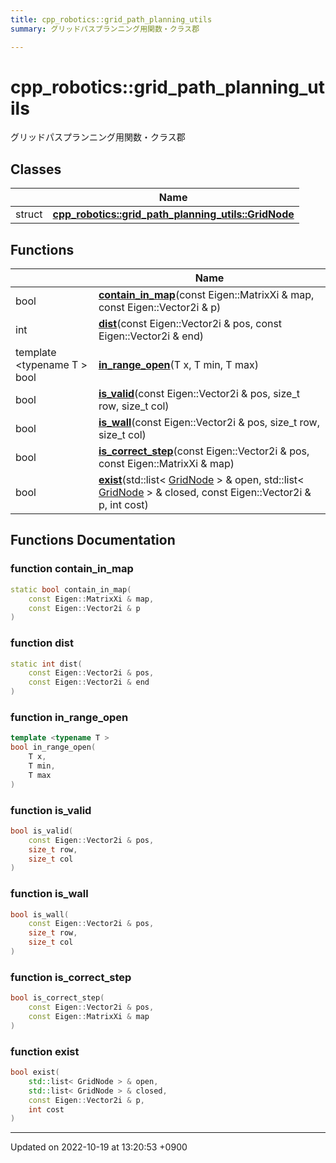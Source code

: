 ```yaml
---
title: cpp_robotics::grid_path_planning_utils
summary: グリッドパスプランニング用関数・クラス郡 

---
```


# cpp_robotics::grid_path_planning_utils

グリッドパスプランニング用関数・クラス郡 

## Classes

|                | Name           |
| -------------- | -------------- |
| struct | **[cpp_robotics::grid_path_planning_utils::GridNode](/cpp_robotics/doxybook/Classes/structcpp__robotics_1_1grid__path__planning__utils_1_1GridNode/)**  |

## Functions

|                | Name           |
| -------------- | -------------- |
| bool | **[contain_in_map](/cpp_robotics/doxybook/Namespaces/namespacecpp__robotics_1_1grid__path__planning__utils/#function-contain-in-map)**(const Eigen::MatrixXi & map, const Eigen::Vector2i & p) |
| int | **[dist](/cpp_robotics/doxybook/Namespaces/namespacecpp__robotics_1_1grid__path__planning__utils/#function-dist)**(const Eigen::Vector2i & pos, const Eigen::Vector2i & end) |
| template <typename T \> <br>bool | **[in_range_open](/cpp_robotics/doxybook/Namespaces/namespacecpp__robotics_1_1grid__path__planning__utils/#function-in-range-open)**(T x, T min, T max) |
| bool | **[is_valid](/cpp_robotics/doxybook/Namespaces/namespacecpp__robotics_1_1grid__path__planning__utils/#function-is-valid)**(const Eigen::Vector2i & pos, size_t row, size_t col) |
| bool | **[is_wall](/cpp_robotics/doxybook/Namespaces/namespacecpp__robotics_1_1grid__path__planning__utils/#function-is-wall)**(const Eigen::Vector2i & pos, size_t row, size_t col) |
| bool | **[is_correct_step](/cpp_robotics/doxybook/Namespaces/namespacecpp__robotics_1_1grid__path__planning__utils/#function-is-correct-step)**(const Eigen::Vector2i & pos, const Eigen::MatrixXi & map) |
| bool | **[exist](/cpp_robotics/doxybook/Namespaces/namespacecpp__robotics_1_1grid__path__planning__utils/#function-exist)**(std::list< [GridNode](/cpp_robotics/doxybook/Classes/structcpp__robotics_1_1grid__path__planning__utils_1_1GridNode/) > & open, std::list< [GridNode](/cpp_robotics/doxybook/Classes/structcpp__robotics_1_1grid__path__planning__utils_1_1GridNode/) > & closed, const Eigen::Vector2i & p, int cost) |


## Functions Documentation

### function contain_in_map

```cpp
static bool contain_in_map(
    const Eigen::MatrixXi & map,
    const Eigen::Vector2i & p
)
```


### function dist

```cpp
static int dist(
    const Eigen::Vector2i & pos,
    const Eigen::Vector2i & end
)
```


### function in_range_open

```cpp
template <typename T >
bool in_range_open(
    T x,
    T min,
    T max
)
```


### function is_valid

```cpp
bool is_valid(
    const Eigen::Vector2i & pos,
    size_t row,
    size_t col
)
```


### function is_wall

```cpp
bool is_wall(
    const Eigen::Vector2i & pos,
    size_t row,
    size_t col
)
```


### function is_correct_step

```cpp
bool is_correct_step(
    const Eigen::Vector2i & pos,
    const Eigen::MatrixXi & map
)
```


### function exist

```cpp
bool exist(
    std::list< GridNode > & open,
    std::list< GridNode > & closed,
    const Eigen::Vector2i & p,
    int cost
)
```






-------------------------------

Updated on 2022-10-19 at 13:20:53 +0900